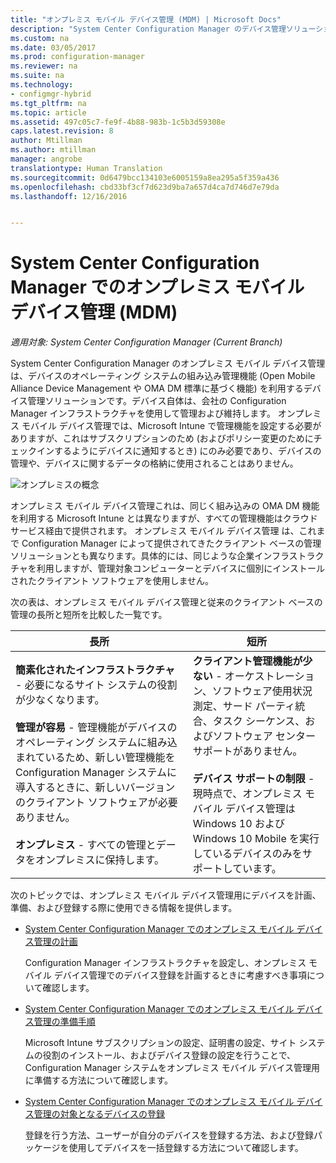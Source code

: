 ```yaml
---
title: "オンプレミス モバイル デバイス管理 (MDM) | Microsoft Docs"
description: "System Center Configuration Manager のデバイス管理ソリューション、オンプレミス モバイル デバイス管理について説明します。"
ms.custom: na
ms.date: 03/05/2017
ms.prod: configuration-manager
ms.reviewer: na
ms.suite: na
ms.technology:
- configmgr-hybrid
ms.tgt_pltfrm: na
ms.topic: article
ms.assetid: 497c05c7-fe9f-4b88-983b-1c5b3d59308e
caps.latest.revision: 8
author: Mtillman
ms.author: mtillman
manager: angrobe
translationtype: Human Translation
ms.sourcegitcommit: 0d6479bcc134103e6005159a8ea295a5f359a436
ms.openlocfilehash: cbd33bf3cf7d623d9ba7a657d4ca7d746d7e79da
ms.lasthandoff: 12/16/2016


---
```

# <a name="on-premises-mobile-device-management-mdm-in-system-center-configuration-manager"></a>System Center Configuration Manager でのオンプレミス モバイル デバイス管理 (MDM)

*適用対象: System Center Configuration Manager (Current Branch)*

System Center Configuration Manager のオンプレミス モバイル デバイス管理 は、デバイスのオペレーティング システムの組み込み管理機能 (Open Mobile Alliance Device Management や OMA DM 標準に基づく機能) を利用するデバイス管理ソリューションです。デバイス自体は、会社の Configuration Manager インフラストラクチャを使用して管理および維持します。 オンプレミス モバイル デバイス管理では、Microsoft Intune で管理機能を設定する必要がありますが、これはサブスクリプションのため (およびポリシー変更のためにチェックインするようにデバイスに通知するとき) にのみ必要であり、デバイスの管理や、デバイスに関するデータの格納に使用されることはありません。  

 ![オンプレミスの概念](media/On-premises-conceptual.png)  

 オンプレミス モバイル デバイス管理これは、同じく組み込みの OMA DM 機能を利用する Microsoft Intune とは異なりますが、すべての管理機能はクラウド サービス経由で提供されます。  オンプレミス モバイル デバイス管理 は、これまで Configuration Manager によって提供されてきたクライアント ベースの管理ソリューションとも異なります。具体的には、同じような企業インフラストラクチャを利用しますが、管理対象コンピューターとデバイスに個別にインストールされたクライアント ソフトウェアを使用しません。  

 次の表は、オンプレミス モバイル デバイス管理と従来のクライアント ベースの管理の長所と短所を比較した一覧です。  

|長所|短所|  
|----------------|-------------------|  
|**簡素化されたインフラストラクチャ** - 必要になるサイト システムの役割が少なくなります。<br /><br /> **管理が容易** - 管理機能がデバイスのオペレーティング システムに組み込まれているため、新しい管理機能を Configuration Manager システムに導入するときに、新しいバージョンのクライアント ソフトウェアが必要ありません。<br /><br /> **オンプレミス** - すべての管理とデータをオンプレミスに保持します。|**クライアント管理機能が少ない** - オーケストレーション、ソフトウェア使用状況測定、サード パーティ統合、タスク シーケンス、およびソフトウェア センター サポートがありません。<br /><br /> **デバイス サポートの制限** - 現時点で、オンプレミス モバイル デバイス管理は Windows 10 および Windows 10 Mobile を実行しているデバイスのみをサポートしています。|  

 次のトピックでは、オンプレミス モバイル デバイス管理用にデバイスを計画、準備、および登録する際に使用できる情報を提供します。  

-   [System Center Configuration Manager でのオンプレミス モバイル デバイス管理の計画](../plan-design/plan-on-premises-mdm.md)  

     Configuration Manager インフラストラクチャを設定し、オンプレミス モバイル デバイス管理でのデバイス登録を計画するときに考慮すべき事項について確認します。  

-   [System Center Configuration Manager でのオンプレミス モバイル デバイス管理の準備手順](../get-started/preparation-steps-for-on-premises-mdm.md)  

     Microsoft Intune サブスクリプションの設定、証明書の設定、サイト システムの役割のインストール、およびデバイス登録の設定を行うことで、Configuration Manager システムをオンプレミス モバイル デバイス管理用に準備する方法について確認します。  

-   [System Center Configuration Manager でのオンプレミス モバイル デバイス管理の対象となるデバイスの登録](../deploy-use/enroll-devices-on-premises-mdm.md)  

     登録を行う方法、ユーザーが自分のデバイスを登録する方法、および登録パッケージを使用してデバイスを一括登録する方法について確認します。  

